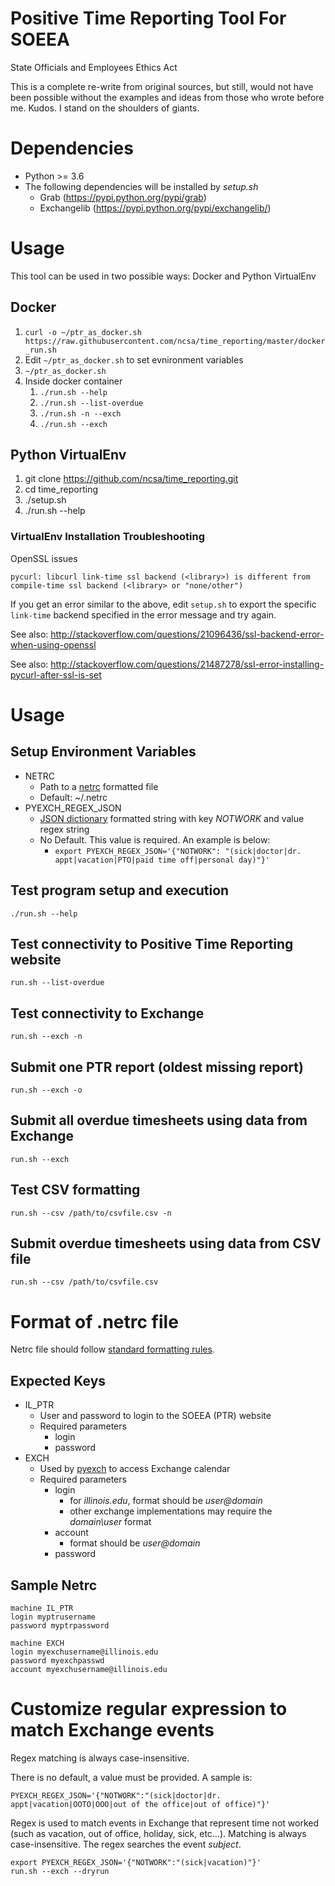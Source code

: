 # Positive Time Reporting Tool For SOEEA
State Officials and Employees Ethics Act

This is a complete re-write from original sources, but still, would not have been possible without the examples and ideas from those who wrote before me.  Kudos.  I stand on the shoulders of giants.

# Dependencies
* Python >= 3.6
* The following dependencies will be installed by *setup.sh*
  * Grab (https://pypi.python.org/pypi/grab)
  * Exchangelib (https://pypi.python.org/pypi/exchangelib/)

# Usage
This tool can be used in two possible ways: Docker and Python VirtualEnv

## Docker
1. `curl -o ~/ptr_as_docker.sh https://raw.githubusercontent.com/ncsa/time_reporting/master/docker_run.sh`
1. Edit `~/ptr_as_docker.sh` to set evnironment variables
1. `~/ptr_as_docker.sh`
1. Inside docker container
   1. `./run.sh --help`
   1. `./run.sh --list-overdue`
   1. `./run.sh -n --exch`
   1. `./run.sh --exch`

## Python VirtualEnv
1. git clone https://github.com/ncsa/time_reporting.git
1. cd time_reporting
1. ./setup.sh
1. ./run.sh --help

### VirtualEnv Installation Troubleshooting
OpenSSL issues
```
pycurl: libcurl link-time ssl backend (<library>) is different from compile-time ssl backend (<library> or "none/other")
```
If you get an error similar to the above, edit `setup.sh` to export the specific `link-time` backend specified in the error message and try again.

See also: http://stackoverflow.com/questions/21096436/ssl-backend-error-when-using-openssl

See also: http://stackoverflow.com/questions/21487278/ssl-error-installing-pycurl-after-ssl-is-set

# Usage
## Setup Environment Variables
* NETRC
  * Path to a [netrc](https://www.gnu.org/software/inetutils/manual/html_node/The-_002enetrc-file.html) formatted file
  * Default: ~/.netrc
* PYEXCH_REGEX_JSON
  * [JSON dictionary](https://www.w3resource.com/JSON/structures.php) formatted string with key _NOTWORK_ and value regex string
  * No Default. This value is required. An example is below:
      * `export PYEXCH_REGEX_JSON='{"NOTWORK": "(sick|doctor|dr. appt|vacation|PTO|paid time off|personal day)"}'`

## Test program setup and execution
```
./run.sh --help
```

## Test connectivity to Positive Time Reporting website
```
run.sh --list-overdue
```

## Test connectivity to Exchange
```
run.sh --exch -n
```

## Submit one PTR report (oldest missing report)
```
run.sh --exch -o 
```

## Submit all overdue timesheets using data from Exchange
```
run.sh --exch
```

## Test CSV formatting
```
run.sh --csv /path/to/csvfile.csv -n
```

## Submit overdue timesheets using data from CSV file
```
run.sh --csv /path/to/csvfile.csv
```

# Format of **.netrc** file
Netrc file should follow 
[standard formatting rules](https://www.gnu.org/software/inetutils/manual/html_node/The-_002enetrc-file.html).

## Expected Keys
* IL_PTR
  * User and password to login to the SOEEA (PTR) website
  * Required parameters
    * login
    * password
* EXCH
  * Used by [pyexch](https://github.com/andylytical/pyexch) to access Exchange calendar
  * Required parameters
    * login
      * for *illinois.edu*, format should be *user@domain*
      * other exchange implementations may require the *domain\user*  format
    * account
      * format should be *user@domain*
    * password

## Sample Netrc
```
machine IL_PTR
login myptrusername
password myptrpassword

machine EXCH
login myexchusername@illinois.edu
password myexchpasswd
account myexchusername@illinois.edu
```

# Customize regular expression to match Exchange events
Regex matching is always case-insensitive.

There is no default, a value must be provided. A sample is:
```
PYEXCH_REGEX_JSON='{"NOTWORK":"(sick|doctor|dr. appt|vacation|OOTO|OOO|out of the office|out of office)"}'
```

Regex is used to match events in Exchange that represent time not worked (such as
vacation, out of office, holiday, sick, etc...). Matching is always case-insensitive.
 The regex searches the event *subject*.
```
export PYEXCH_REGEX_JSON='{"NOTWORK":"(sick|vacation)"}'
run.sh --exch --dryrun
```
